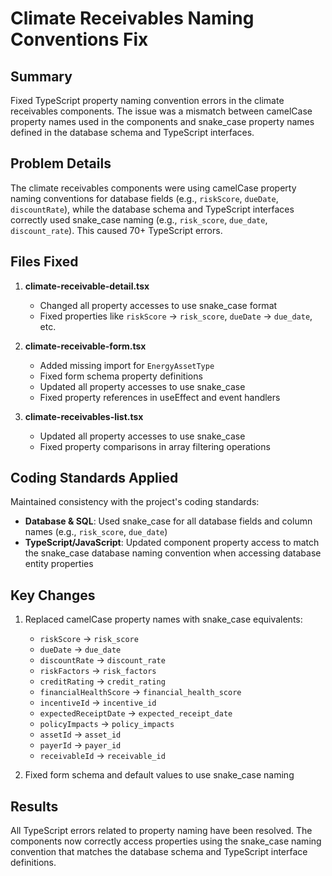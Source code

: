 # Climate Receivables Naming Conventions Fix

## Summary

Fixed TypeScript property naming convention errors in the climate receivables components. The issue was a mismatch between camelCase property names used in the components and snake_case property names defined in the database schema and TypeScript interfaces.

## Problem Details

The climate receivables components were using camelCase property naming conventions for database fields (e.g., `riskScore`, `dueDate`, `discountRate`), while the database schema and TypeScript interfaces correctly used snake_case naming (e.g., `risk_score`, `due_date`, `discount_rate`). This caused 70+ TypeScript errors.

## Files Fixed

1. **climate-receivable-detail.tsx**
   - Changed all property accesses to use snake_case format
   - Fixed properties like `riskScore` → `risk_score`, `dueDate` → `due_date`, etc.

2. **climate-receivable-form.tsx**
   - Added missing import for `EnergyAssetType`
   - Fixed form schema property definitions
   - Updated all property accesses to use snake_case
   - Fixed property references in useEffect and event handlers

3. **climate-receivables-list.tsx**
   - Updated all property accesses to use snake_case
   - Fixed property comparisons in array filtering operations

## Coding Standards Applied

Maintained consistency with the project's coding standards:

- **Database & SQL**: Used snake_case for all database fields and column names (e.g., `risk_score`, `due_date`)
- **TypeScript/JavaScript**: Updated component property access to match the snake_case database naming convention when accessing database entity properties

## Key Changes

1. Replaced camelCase property names with snake_case equivalents:
   - `riskScore` → `risk_score`
   - `dueDate` → `due_date` 
   - `discountRate` → `discount_rate`
   - `riskFactors` → `risk_factors`
   - `creditRating` → `credit_rating`
   - `financialHealthScore` → `financial_health_score`
   - `incentiveId` → `incentive_id`
   - `expectedReceiptDate` → `expected_receipt_date`
   - `policyImpacts` → `policy_impacts`
   - `assetId` → `asset_id`
   - `payerId` → `payer_id`
   - `receivableId` → `receivable_id`

2. Fixed form schema and default values to use snake_case naming

## Results

All TypeScript errors related to property naming have been resolved. The components now correctly access properties using the snake_case naming convention that matches the database schema and TypeScript interface definitions.
